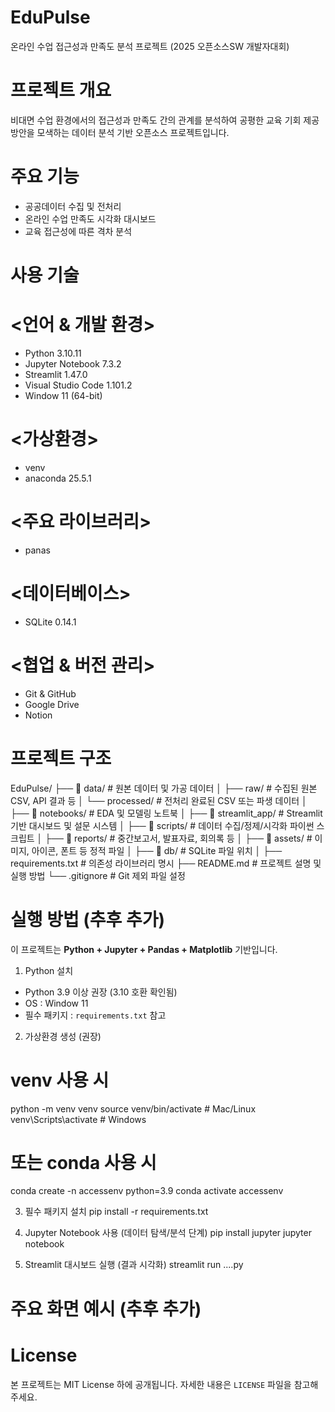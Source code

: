 # EduPulse

온라인 수업 접근성과 만족도 분석 프로젝트 (2025 오픈소스SW 개발자대회)

# 프로젝트 개요

비대면 수업 환경에서의 접근성과 만족도 간의 관계를 분석하여 공평한 교육 기회 제공 방안을 모색하는 데이터 분석 기반 오픈소스 프로젝트입니다.

# 주요 기능

- 공공데이터 수집 및 전처리
- 온라인 수업 만족도 시각화 대시보드
- 교육 접근성에 따른 격차 분석

# 사용 기술

# <언어 & 개발 환경>
- Python 3.10.11
- Jupyter Notebook 7.3.2
- Streamlit 1.47.0
- Visual Studio Code 1.101.2
- Window 11 (64-bit)

# <가상환경>
- venv
- anaconda 25.5.1

# <주요 라이브러리>
- panas

# <데이터베이스>
- SQLite 0.14.1

# <협업 & 버전 관리>
- Git & GitHub
- Google Drive
- Notion

# 프로젝트 구조

EduPulse/
├── 📁 data/                        # 원본 데이터 및 가공 데이터
│   ├── raw/                        # 수집된 원본 CSV, API 결과 등
│   └── processed/                  # 전처리 완료된 CSV 또는 파생 데이터
│
├── 📁 notebooks/                  # EDA 및 모델링 노트북
│
├── 📁 streamlit_app/              # Streamlit 기반 대시보드 및 설문 시스템
│
├── 📁 scripts/                    # 데이터 수집/정제/시각화 파이썬 스크립트
│
├── 📁 reports/                    # 중간보고서, 발표자료, 회의록 등
│
├── 📁 assets/                     # 이미지, 아이콘, 폰트 등 정적 파일
│
├── 📁 db/                         # SQLite 파일 위치
│
├── requirements.txt                # 의존성 라이브러리 명시
├── README.md                       # 프로젝트 설명 및 실행 방법
└── .gitignore                      # Git 제외 파일 설정

# 실행 방법 (추후 추가)

이 프로젝트는 **Python + Jupyter + Pandas + Matplotlib** 기반입니다.

1. Python 설치
- Python 3.9 이상 권장 (3.10 호환 확인됨)
- OS : Window 11
- 필수 패키지 : `requirements.txt` 참고

2. 가상환경 생성 (권장)
# venv 사용 시
python -m venv venv
source venv/bin/activate      # Mac/Linux
venv\Scripts\activate         # Windows

# 또는 conda 사용 시
conda create -n accessenv python=3.9
conda activate accessenv

3. 필수 패키지 설치
pip install -r requirements.txt

4. Jupyter Notebook 사용 (데이터 탐색/분석 단계)
pip install jupyter
jupyter notebook

5. Streamlit 대시보드 실행 (결과 시각화)
streamlit run ....py

# 주요 화면 예시 (추후 추가)

# License
본 프로젝트는 MIT License 하에 공개됩니다. 자세한 내용은 `LICENSE` 파일을 참고해주세요.
